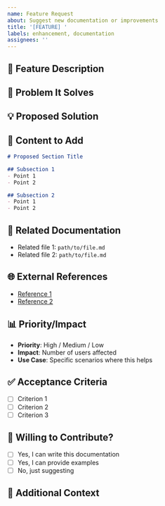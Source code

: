 ```yaml
---
name: Feature Request
about: Suggest new documentation or improvements
title: '[FEATURE] '
labels: enhancement, documentation
assignees: ''
---
```


## 🚀 Feature Description
<!-- Clear description of what you'd like to see added -->

## 🎯 Problem It Solves
<!-- What problem or gap does this address? -->

## 💡 Proposed Solution
<!-- How would you implement this? -->

## 📖 Content to Add
<!-- Outline of the content structure -->
```markdown
# Proposed Section Title

## Subsection 1
- Point 1
- Point 2

## Subsection 2
- Point 1
- Point 2
```

## 🔗 Related Documentation
<!-- Links to related existing documentation -->
- Related file 1: `path/to/file.md`
- Related file 2: `path/to/file.md`

## 🌐 External References
<!-- Links to external resources that could help -->
- [Reference 1](https://example.com)
- [Reference 2](https://example.com)

## 📊 Priority/Impact
<!-- How important is this feature? -->
- **Priority**: High / Medium / Low
- **Impact**: Number of users affected
- **Use Case**: Specific scenarios where this helps

## ✅ Acceptance Criteria
<!-- What needs to be true for this to be complete? -->
- [ ] Criterion 1
- [ ] Criterion 2
- [ ] Criterion 3

## 🤝 Willing to Contribute?
<!-- Are you willing to help implement this? -->
- [ ] Yes, I can write this documentation
- [ ] Yes, I can provide examples
- [ ] No, just suggesting

## 📝 Additional Context
<!-- Any other context or screenshots -->